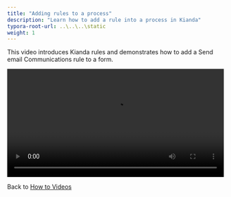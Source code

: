 ```yaml
---
title: "Adding rules to a process"
description: "Learn how to add a rule into a process in Kianda"
typora-root-url: ..\..\..\static
weight: 1
---
```


This video introduces Kianda rules and demonstrates how to add a Send email Communications rule to a form.

<video width="100%" style="width:100%" controls>
  <source src="/videos/rules.mp4">
    Your browser does not support the video tag.
    </source>
</video>



Back to [How to Videos](../)

